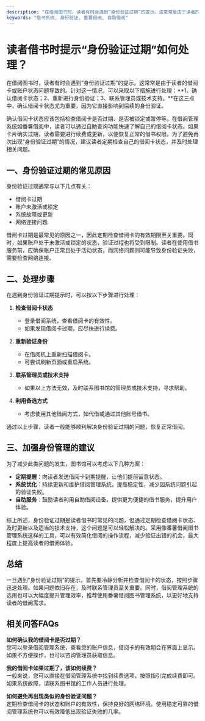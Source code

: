 ```yaml
---
description: "在借阅图书时，读者有时会遇到“身份验证过期”的提示。这常常是由于读者的借阅卡或账户状态问题导致的。针对这一情况，可以采取以下措施进行处理：**1、确认借阅卡状态；2、重新进行身份验证；3、联系管理员或技术支持。**在这三点中，确认借阅卡状态尤为重要，因为它直接影响到后续的身份验证。"
keywords: "借书系统, 身份验证, 番薯借阅, 自助借阅"
---
```

# 读者借书时提示“身份验证过期”如何处理？

在借阅图书时，读者有时会遇到“身份验证过期”的提示。这常常是由于读者的借阅卡或账户状态问题导致的。针对这一情况，可以采取以下措施进行处理：**1、确认借阅卡状态；2、重新进行身份验证；3、联系管理员或技术支持。**在这三点中，确认借阅卡状态尤为重要，因为它直接影响到后续的身份验证。

确认借阅卡状态应该包括检查借阅卡是否过期、是否被锁定或暂停等。在借阅管理系统如番薯借阅中，读者可以通过自助查询功能快速了解自己的借阅卡状态。如果卡片确实过期，读者需要进行续费或更新，以便恢复正常的借书权限。为了避免再次出现“身份验证过期”的情况，建议读者定期检查自己的借阅卡状态，并及时处理相关问题。

## **一、身份验证过期的常见原因**

身份验证过期通常与以下几点有关：

- 借阅卡过期
- 账户未激活或锁定
- 系统故障或更新
- 网络连接问题

借阅卡过期是最常见的原因之一，因此定期检查借阅卡的有效期限至关重要。同时，如果账户处于未激活或锁定的状态，验证过程也将受到限制。读者在使用借书服务前，应确保账户正常且处于活动状态，而网络问题则可能导致身份验证失败，需要检查网络连接。

## **二、处理步骤**

在遇到身份验证过期提示时，可以按以下步骤进行处理：

1. **检查借阅卡状态**
   - 登录借阅系统，查看借阅卡的有效性。
   - 如果发现借阅卡过期，应尽快进行续费。

2. **重新验证身份**
   - 在借阅机上重新扫描借阅卡。
   - 可尝试刷新页面或重启系统。

3. **联系管理员或技术支持**
   - 如果以上方法无效，及时联系图书馆的管理员或技术支持，寻求帮助。

4. **利用备选方式**
   - 考虑使用其他借阅方式，如代借或通过其他账号借书。

通过以上步骤，读者一般能够顺利解决身份验证过期的问题，恢复正常借阅。

## **三、加强身份管理的建议**

为了减少此类问题的发生，图书馆可以考虑以下几种方案：

- **定期提醒**：向读者发送借阅卡到期提醒，让他们提前留意状态。
- **系统优化**：持续更新和维护借阅管理系统，提高稳定性，减少因系统问题引起的验证失败。
- **自助服务**：鼓励读者利用自助借阅设备，提供更为便捷的借书服务，提升用户体验。

综上所述，身份验证过期是读者借书时常见的问题，但通过定期检查借阅卡状态、及时更新以及适当的技术支持，这个问题是可以轻松解决的。采用像番薯借阅图书管理系统这样的工具，可以有效简化借阅的操作流程，减少验证出错的机会，最大程度上提高读者的借阅体验。

## **总结**

一旦遇到“身份验证过期”的提示，首先要冷静分析并检查借阅卡的状态，按照步骤迅速处理。如果问题依旧存在，及时联系管理员至关重要。同时，借阅管理系统的选用也可以大幅度提升管理效率，推荐使用番薯借阅图书管理系统，以更好地支持读者的借阅需求。

## 相关问答FAQs

**如何确认我的借阅卡是否过期？**  
您可以登录借阅管理系统，查看您的账户信息，借阅卡的有效期会在界面上显示。如果不方便操作，也可以咨询管理员获取信息。

**我的借阅卡如果过期了，该如何续费？**  
一般来说，您可以直接在借阅管理系统中找到续费选项，按照指引完成续费即可。如果系统故障，请联系图书馆的工作人员进行处理。

**如何避免再出现类似的身份验证问题？**  
定期检查借阅卡的状态和账户的有效性，保持良好的网络环境。使用稳定可靠的借阅管理系统也可以有效降低出现验证失败的几率。
